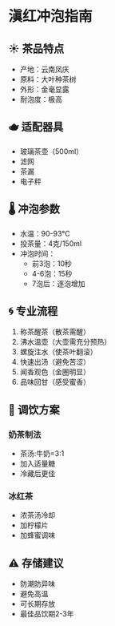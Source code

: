 # 滇红冲泡指南

## ☀️ 茶品特点
- 产地：云南凤庆
- 原料：大叶种茶树
- 外形：金毫显露
- 耐泡度：极高

## 🫖 适配器具
- 玻璃茶壶（500ml）
- 滤网
- 茶漏
- 电子秤

## 🌡️ 冲泡参数
- 水温：90-93℃
- 投茶量：4克/150ml
- 冲泡时间：
  - 前3泡：10秒
  - 4-6泡：15秒
  - 7泡后：逐泡增加

## 🌀 专业流程
1. 称茶醒茶（散茶需醒）
2. 沸水温壶（大壶需充分预热）
3. 螺旋注水（使茶叶翻滚）
4. 快速出汤（避免苦涩）
5. 闻香观色（金圈明显）
6. 品味回甘（感受蜜香）

## 🥛 调饮方案
### 奶茶制法
- 茶汤:牛奶=3:1
- 加入适量糖
- 冷藏后更佳

### 冰红茶
- 浓茶汤冷却
- 加柠檬片
- 加蜂蜜调味

## ⚠️ 存储建议
- 防潮防异味
- 避免高温
- 可长期存放
- 最佳品饮期2-3年